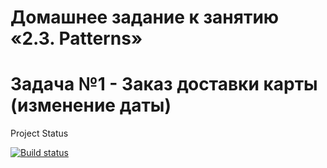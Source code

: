 # Домашнее задание к занятию «2.3. Patterns»

# Задача №1 - Заказ доставки карты (изменение даты)

Project Status

[![Build status](https://ci.appveyor.com/api/projects/status/u45m0lqdu5j4aaxi?svg=true)](https://ci.appveyor.com/project/Bangold666/javaaqa-patterns-change-of-date-homework-5)
